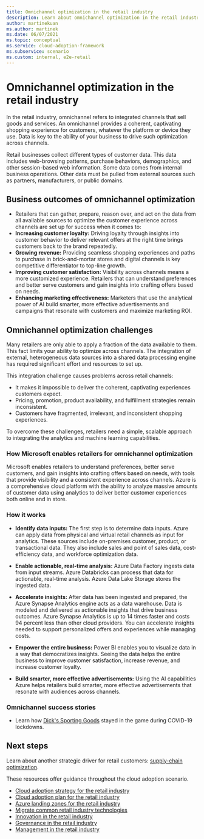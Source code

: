 ```yaml
---
title: Omnichannel optimization in the retail industry
description: Learn about omnichannel optimization in the retail industry by using Azure services to integrate channels that sell goods and services.
author: martinekuan
ms.author: martinek
ms.date: 06/07/2021
ms.topic: conceptual
ms.service: cloud-adoption-framework
ms.subservice: scenario
ms.custom: internal, e2e-retail
---
```


# Omnichannel optimization in the retail industry

In the retail industry, omnichannel refers to integrated channels that sell goods and services. An omnichannel provides a coherent, captivating shopping experience for customers, whatever the platform or device they use. Data is key to the ability of your business to drive such optimization across channels.

Retail businesses collect different types of customer data. This data includes web-browsing patterns, purchase behaviors, demographics, and other session-based web information. Some data comes from internal business operations. Other data must be pulled from external sources such as partners, manufacturers, or public domains.

## Business outcomes of omnichannel optimization

- Retailers that can gather, prepare, reason over, and act on the data from all available sources to optimize the customer experience across channels are set up for success when it comes to:
- **Increasing customer loyalty:** Driving loyalty through insights into customer behavior to deliver relevant offers at the right time brings customers back to the brand repeatedly.
- **Growing revenue:** Providing seamless shopping experiences and paths to purchase in brick-and-mortar stores and digital channels is key competitive differentiator to top-line growth.
- **Improving customer satisfaction:** Visibility across channels means a more customized experience. Retailers that can understand preferences and better serve customers and gain insights into crafting offers based on needs.
- **Enhancing marketing effectiveness:** Marketers that use the analytical power of AI build smarter, more effective advertisements and campaigns that resonate with customers and maximize marketing ROI.

## Omnichannel optimization challenges

Many retailers are only able to apply a fraction of the data available to them. This fact limits your ability to optimize across channels. The integration of external, heterogeneous data sources into a shared data processing engine has required significant effort and resources to set up.

This integration challenge causes problems across retail channels:

- It makes it impossible to deliver the coherent, captivating experiences customers expect.
- Pricing, promotion, product availability, and fulfillment strategies remain inconsistent.
- Customers have fragmented, irrelevant, and inconsistent shopping experiences.

To overcome these challenges, retailers need a simple, scalable approach to integrating the analytics and machine learning capabilities.

### How Microsoft enables retailers for omnichannel optimization

Microsoft enables retailers to understand preferences, better serve customers, and gain insights into crafting offers based on needs, with tools that provide visibility and a consistent experience across channels. Azure is a comprehensive cloud platform with the ability to analyze massive amounts of customer data using analytics to deliver better customer experiences both online and in store.

### How it works

- **Identify data inputs:** The first step is to determine data inputs. Azure can apply data from physical and virtual retail channels as input for analytics. These sources include on-premises customer, product, or transactional data. They also include sales and point of sales data, cost-efficiency data, and workforce optimization data.

- **Enable actionable, real-time analysis:** Azure Data Factory ingests data from input streams. Azure Databricks can process that data for actionable, real-time analysis. Azure Data Lake Storage stores the ingested data.

- **Accelerate insights:** After data has been ingested and prepared, the Azure Synapse Analytics engine acts as a data warehouse. Data is modeled and delivered as actionable insights that drive business outcomes. Azure Synapse Analytics is up to 14 times faster and costs 94 percent less than other cloud providers. You can accelerate insights needed to support personalized offers and experiences while managing costs.

- **Empower the entire business:** Power BI enables you to visualize data in a way that democratizes insights. Seeing the data helps the entire business to improve customer satisfaction, increase revenue, and increase customer loyalty.

- **Build smarter, more effective advertisements:** Using the AI capabilities Azure helps retailers build smarter, more effective advertisements that resonate with audiences across channels.

### Omnichannel success stories

- Learn how [Dick's Sporting Goods](https://customers.microsoft.com/story/857270-dickssportinggoods-vmware-azure) stayed in the game during COVID-19 lockdowns.

## Next steps

Learn about another strategic driver for retail customers: [supply-chain optimization](./retail-supply-chain-optimization.md).

These resources offer guidance throughout the cloud adoption scenario.

- [Cloud adoption strategy for the retail industry](./strategy.md)
- [Cloud adoption plan for the retail industry](./plan.md)
- [Azure landing zones for the retail industry](./ready.md)
- [Migrate common retail industry technologies](./migrate.md)
- [Innovation in the retail industry](./innovate.md)
- [Governance in the retail industry](./govern.md)
- [Management in the retail industry](./manage.md)
